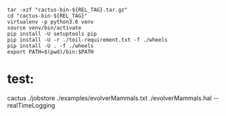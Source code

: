 
```
tar -xzf "cactus-bin-${REL_TAG}.tar.gz"
cd "cactus-bin-${REL_TAG}"
virtualenv -p python3.6 venv
source venv/bin/activate
pip install -U setuptools pip
pip install -U -r ./toil-requirement.txt -f ./wheels
pip install -U . -f ./wheels
export PATH=$(pwd)/bin:$PATH
```
# test:
cactus ./jobstore ./examples/evolverMammals.txt ./evolverMammals.hal --realTimeLogging
